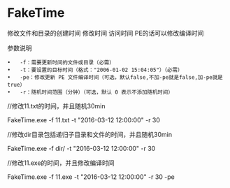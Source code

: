 # FakeTime

修改文件和目录的创建时间 修改时间 访问时间 PE的话可以修改编译时间

参数说明

	•	-f：需要更新时间的文件或目录（必需）
	•	-t：要设置的目标时间（格式："2006-01-02 15:04:05"）（必需）
	•	-pe：修改更新 PE 文件编译时间（可选，默认false,不加-pe就是false,加-pe就是true）
	•	-r：随机时间范围（分钟）（可选，默认 0 表示不添加随机时间）

//修改11.txt的时间，并且随机30min

FakeTime.exe -f 11.txt -t "2016-03-12 12:00:00" -r 30

//修改dir目录包括递归子目录和文件的时间，并且随机30min

FakeTime.exe -f dir/ -t "2016-03-12 12:00:00" -r 30

//修改11.exe的时间，并且修改编译时间

FakeTime.exe -f 11.exe -t "2016-03-12 12:00:00" -r 30 -pe
